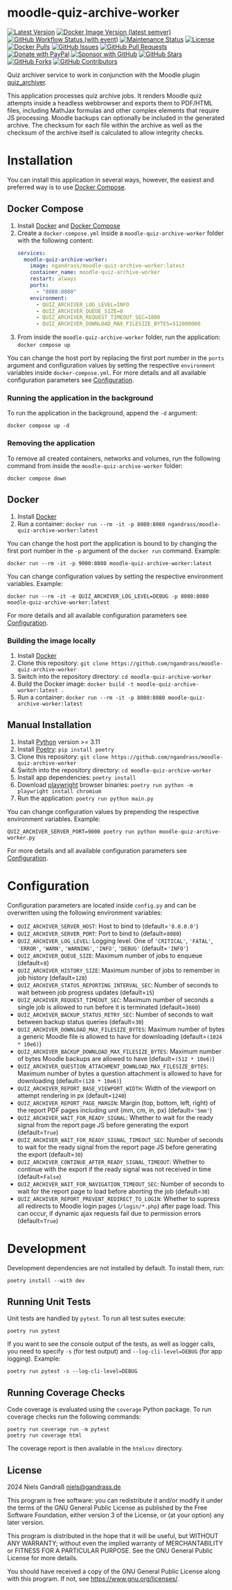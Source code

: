 # moodle-quiz-archive-worker

[![Latest Version](https://img.shields.io/github/v/release/ngandrass/moodle-quiz-archive-worker)](https://github.com/ngandrass/moodle-quiz-archive-worker/releases)
[![Docker Image Version (latest semver)](https://img.shields.io/docker/v/ngandrass/moodle-quiz-archive-worker/latest?label=Docker%20image)](https://hub.docker.com/r/ngandrass/moodle-quiz-archive-worker)
[![GitHub Workflow Status (with event)](https://img.shields.io/github/actions/workflow/status/ngandrass/moodle-quiz-archive-worker/docker-build-and-push-releases.yml)](https://github.com/ngandrass/moodle-quiz-archive-worker/actions)
[![Maintenance Status](https://img.shields.io/maintenance/yes/9999)](https://github.com/ngandrass/moodle-quiz-archive-worker/)
[![License](https://img.shields.io/github/license/ngandrass/moodle-quiz-archive-worker)](https://github.com/ngandrass/moodle-quiz-archive-worker/blob/master/LICENSE)
[![Docker Pulls](https://img.shields.io/docker/pulls/ngandrass/moodle-quiz-archive-worker)](https://hub.docker.com/r/ngandrass/moodle-quiz-archive-worker)
[![GitHub Issues](https://img.shields.io/github/issues/ngandrass/moodle-quiz-archive-worker)](https://github.com/ngandrass/moodle-quiz-archive-worker/issues)
[![GitHub Pull Requests](https://img.shields.io/github/issues-pr/ngandrass/moodle-quiz-archive-worker)](https://github.com/ngandrass/moodle-quiz-archive-worker/pulls)
[![Donate with PayPal](https://img.shields.io/badge/PayPal-donate-orange)](https://www.paypal.me/ngandrass)
[![Sponsor with GitHub](https://img.shields.io/badge/GitHub-sponsor-orange)](https://github.com/sponsors/ngandrass)
[![GitHub Stars](https://img.shields.io/github/stars/ngandrass/moodle-quiz-archive-worker?style=social)](https://github.com/ngandrass/moodle-quiz-archive-worker/stargazers)
[![GitHub Forks](https://img.shields.io/github/forks/ngandrass/moodle-quiz-archive-worker?style=social)](https://github.com/ngandrass/moodle-quiz-archive-worker/network/members)
[![GitHub Contributors](https://img.shields.io/github/contributors/ngandrass/moodle-quiz-archive-worker?style=social)](https://github.com/ngandrass/moodle-quiz-archive-worker/graphs/contributors)

Quiz archiver service to work in conjunction with the Moodle plugin
[quiz_archiver](https://github.com/ngandrass/moodle-quiz_archiver).

This application processes quiz archive jobs. It renders Moodle quiz attempts
inside a headless webbrowser and exports them to PDF/HTML files, including
MathJax formulas and other complex elements that require JS processing. Moodle
backups can optionally be included in the generated archive. The checksum for
each file within the archive as well as the checksum of the archive itself is
calculated to allow integrity checks.


# Installation

You can install this application in several ways, however, the easiest and
preferred way is to use [Docker Compose](#docker-compose).


## Docker Compose

1. Install [Docker](https://www.docker.com/) and [Docker Compose](https://docs.docker.com/compose/)
2. Create a `docker-compose.yml` inside a `moodle-quiz-archive-worker` folder
   with the following content:
   ```yaml
   services:
     moodle-quiz-archive-worker:
       image: ngandrass/moodle-quiz-archive-worker:latest
       container_name: moodle-quiz-archive-worker
       restart: always
       ports:
         - "8080:8080"
       environment:
         - QUIZ_ARCHIVER_LOG_LEVEL=INFO
         - QUIZ_ARCHIVER_QUEUE_SIZE=8
         - QUIZ_ARCHIVER_REQUEST_TIMEOUT_SEC=1800
         - QUIZ_ARCHIVER_DOWNLOAD_MAX_FILESIZE_BYTES=512000000
   ```
3. From inside the `moodle-quiz-archive-worker` folder, run the application:
   `docker compose up`

You can change the host port by replacing the first port number in the `ports`
argument and configuration values by setting the respective `environment`
variables inside `docker-compose.yml`. For more details and all available
configuration parameters see [Configuration](#configuration).

### Running the application in the background

To run the application in the background, append the `-d` argument:

```shell
docker compose up -d
```

### Removing the application

To remove all created containers, networks and volumes, run the following
command from inside the `moodle-quiz-archive-worker` folder:

```shell
docker compose down
```


## Docker

1. Install [Docker](https://www.docker.com/)
2. Run a container: `docker run --rm -it -p 8080:8080 ngandrass/moodle-quiz-archive-worker:latest`

You can change the host port the application is bound to by changing the first
port number in the `-p` argument of the `docker run` command. Example:

```shell
docker run --rm -it -p 9000:8080 moodle-quiz-archive-worker:latest
```

You can change configuration values by setting the respective environment
variables. Example:

```shell
docker run --rm -it -e QUIZ_ARCHIVER_LOG_LEVEL=DEBUG -p 8080:8080 moodle-quiz-archive-worker:latest
```

For more details and all available configuration parameters see [Configuration](#configuration).


### Building the image locally

1. Install [Docker](https://www.docker.com/)
2. Clone this repository: `git clone https://github.com/ngandrass/moodle-quiz-archive-worker`
3. Switch into the repository directory: `cd moodle-quiz-archive-worker`
4. Build the Docker image: `docker build -t moodle-quiz-archive-worker:latest .`
5. Run a container: `docker run --rm -it -p 8080:8080 moodle-quiz-archive-worker:latest`


## Manual Installation

1. Install [Python](https://www.python.org/) version >= 3.11
2. Install [Poetry](https://python-poetry.org/): `pip install poetry`
3. Clone this repository: `git clone https://github.com/ngandrass/moodle-quiz-archive-worker`
4. Switch into the repository directory: `cd moodle-quiz-archive-worker`
5. Install app dependencies: `poetry install`
6. Download [playwright](https://playwright.dev/) browser binaries: `poetry run python -m playwright install chromium`
7. Run the application: `poetry run python main.py`

You can change configuration values by prepending the respective environment
variables. Example:

```shell
QUIZ_ARCHIVER_SERVER_PORT=9000 poetry run python moodle-quiz-archive-worker.py
```

For more details and all available configuration parameters see [Configuration](#configuration).


# Configuration

Configuration parameters are located inside `config.py` and can be overwritten
using the following environment variables:

- `QUIZ_ARCHIVER_SERVER_HOST`: Host to bind to (default=`'0.0.0.0'`)
- `QUIZ_ARCHIVER_SERVER_PORT`: Port to bind to (default=`8080`)
- `QUIZ_ARCHIVER_LOG_LEVEL`: Logging level. One of `'CRITICAL'`, `'FATAL'`, `'ERROR'`, `'WARN'`, `'WARNING'`, `'INFO'`, `'DEBUG'` (default=`'INFO'`)
- `QUIZ_ARCHIVER_QUEUE_SIZE`: Maximum number of jobs to enqueue (default=`8`)
- `QUIZ_ARCHIVER_HISTORY_SIZE`: Maximum number of jobs to remember in job history (default=`128`)
- `QUIZ_ARCHIVER_STATUS_REPORTING_INTERVAL_SEC`: Number of seconds to wait between job progress updates (default=`15`)
- `QUIZ_ARCHIVER_REQUEST_TIMEOUT_SEC`: Maximum number of seconds a single job is allowed to run before it is terminated (default=`3600`)
- `QUIZ_ARCHIVER_BACKUP_STATUS_RETRY_SEC`: Number of seconds to wait between backup status queries (default=`30`)
- `QUIZ_ARCHIVER_DOWNLOAD_MAX_FILESIZE_BYTES`: Maximum number of bytes a generic Moodle file is allowed to have for downloading (default=`(1024 * 10e6)`)
- `QUIZ_ARCHIVER_BACKUP_DOWNLOAD_MAX_FILESIZE_BYTES`: Maximum number of bytes Moodle backups are allowed to have (default=`(512 * 10e6)`)
- `QUIZ_ARCHIVER_QUESTION_ATTACHMENT_DOWNLOAD_MAX_FILESIZE_BYTES`: Maximum number of bytes a question attachment is allowed to have for downloading (default=`(128 * 10e6)`)
- `QUIZ_ARCHIVER_REPORT_BASE_VIEWPORT_WIDTH`: Width of the viewport on attempt rendering in px (default=`1240`)
- `QUIZ_ARCHIVER_REPORT_PAGE_MARGIN`: Margin (top, bottom, left, right) of the report PDF pages including unit (mm, cm, in, px) (default=`'5mm'`)
- `QUIZ_ARCHIVER_WAIT_FOR_READY_SIGNAL`: Whether to wait for the ready signal from the report page JS before generating the export (default=`True`)
- `QUIZ_ARCHIVER_WAIT_FOR_READY_SIGNAL_TIMEOUT_SEC`: Number of seconds to wait for the ready signal from the report page JS before generating the export (default=`30`)
- `QUIZ_ARCHIVER_CONTINUE_AFTER_READY_SIGNAL_TIMEOUT`: Whether to continue with the export if the ready signal was not received in time (default=`False`)
- `QUIZ_ARCHIVER_WAIT_FOR_NAVIGATION_TIMEOUT_SEC`: Number of seconds to wait for the report page to load before aborting the job (default=`30`)
- `QUIZ_ARCHIVER_REPORT_PREVENT_REDIRECT_TO_LOGIN`: Whether to supress all redirects to Moodle login pages (`/login/*.php`) after page load. This can occur, if dynamic ajax requests fail due to permission errors (default=`True`)


# Development

Development dependencies are not installed by default. To install them, run:

```shell
poetry install --with dev
```

## Running Unit Tests

Unit tests are handled by `pytest`. To run all test suites execute:

```shell
poetry run pytest
```

If you want to see the console output of the tests, as well as logger calls, you
need to specify `-s` (for test output) and `--log-cli-level=DEBUG` (for app
logging). Example:

```shell
poetry run pytest -s --log-cli-level=DEBUG
```

## Running Coverage Checks

Code coverage is evaluated using the `coverage` Python package. To run coverage
checks run the following commands:

```shell
poetry run coverage run -m pytest
poetry run coverage html
```

The coverage report is then available in the `htmlcov` directory.


## License

2024 Niels Gandraß <niels@gandrass.de>

This program is free software: you can redistribute it and/or modify it under
the terms of the GNU General Public License as published by the Free Software
Foundation, either version 3 of the License, or (at your option) any later
version.

This program is distributed in the hope that it will be useful, but WITHOUT ANY
WARRANTY; without even the implied warranty of MERCHANTABILITY or FITNESS FOR A
PARTICULAR PURPOSE.  See the GNU General Public License for more details.

You should have received a copy of the GNU General Public License along with
this program.  If not, see <https://www.gnu.org/licenses/>.

